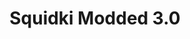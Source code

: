 ---
slug: squidki-modded-30
title: Squidki Modded 3.0
description: "Squidki Modded 3.0 is an exciting online game. Play for free directly in your browser!"
icon: /images/new_mods/Sprunki Modded 3.0.png
url: https://wowtbc.net/sprunkin/sprunki-modded3/index.html
previewImage: /images/new_mods/Sprunki Modded 3.0.png
type: new mods

# SEO配置
seo:
  title: "Squidki Modded 3.0 - Play Free Online Game | Fun Browser Games"
  description: "Squidki Modded 3.0 - Play this fun online game for free in your browser. No download required!"
  ogImage: "/images/new_mods/Sprunki Modded 3.0.png"
  keywords: "squidki-modded-30, online game, browser game, free game, new mods game, play online"

videoUrls:
  - https://www.youtube.com/embed/example1
  - https://www.youtube.com/embed/example2

whyPlay:
  title: "Why Play Squidki Modded 3.0?"
  items:
    - "Immersive Gameplay: Squidki Modded 3.0 offers an engaging and immersive gaming experience that will keep you entertained for hours"
    - "Challenging Levels: Test your skills with increasingly difficult challenges and obstacles"
    - "Beautiful Graphics: Enjoy stunning visuals and smooth animations that bring the game world to life"
    - "Regular Updates: New content and features are added regularly to keep the game fresh and exciting"
    - "Free to Play: Experience all the fun without spending a penny"
    - "Community Features: Connect with other players, share strategies, and compete for high scores"
    - "Cross-Platform: Play on any device with a web browser, no downloads required"

features:
  title: "Key Features of Squidki Modded 3.0"
  image: "/images/new_mods/Sprunki Modded 3.0.png"
  items:
    - "Intuitive Controls: Easy to learn controls make Squidki Modded 3.0 accessible for players of all skill levels"
    - "Multiple Game Modes: Enjoy various gameplay options that provide different challenges and experiences"
    - "Character Customization: Personalize your gaming experience with unique characters and items"
    - "Achievement System: Complete special tasks to earn rewards and recognition"
    - "Leaderboards: Compete with players worldwide and see who can achieve the highest scores"

characteristics:
  title: "Game Characteristics"
  image: "/images/new_mods/Sprunki Modded 3.0.png"
  items:
    - "Genre: New mods game with elements of strategy and skill"
    - "Difficulty: Suitable for both casual gamers and those seeking a challenge"
    - "Play Time: Quick sessions or extended gameplay, depending on your preference"
    - "Art Style: Vibrant and engaging visuals that enhance the gaming experience"
    - "Sound Design: Immersive audio that complements the gameplay perfectly"

info: "Squidki Modded 3.0 is an exciting online game that offers players a unique and engaging gaming experience. With its intuitive controls, stunning visuals, and challenging gameplay, Squidki Modded 3.0 provides hours of entertainment for players of all ages and skill levels. Whether you're looking for a quick gaming session during a break or an extended play session, Squidki Modded 3.0 delivers an immersive experience that will keep you coming back for more. The game features multiple levels of increasing difficulty, ensuring that players are constantly challenged as they progress. With regular updates adding new content and features, Squidki Modded 3.0 remains fresh and exciting, providing endless entertainment options for its growing community of players."

howToPlayIntro: "Welcome to Squidki Modded 3.0! This guide will walk you through the basics and help you master the game. Whether you're a beginner or looking to improve your skills, these tips and instructions will enhance your gaming experience."

howToPlaySteps:
  - title: "Getting Started"
    description: "Begin your Squidki Modded 3.0 adventure by familiarizing yourself with the controls. Use your keyboard or mouse to navigate through the game interface. The tutorial will guide you through the basic mechanics and help you understand the objectives."
  - title: "Understanding the Objectives"
    description: "In Squidki Modded 3.0, your main goal is to progress through levels by completing specific objectives. Each level presents unique challenges that require different strategies and approaches."
  - title: "Mastering the Controls"
    description: "Practice using the controls to improve your precision and reaction time. Squidki Modded 3.0 requires quick reflexes and strategic thinking to overcome obstacles and defeat opponents."
  - title: "Utilizing Power-ups"
    description: "Collect power-ups throughout the game to enhance your abilities and overcome difficult challenges. Each power-up offers unique advantages that can be crucial for success."
  - title: "Developing Strategies"
    description: "As you progress in Squidki Modded 3.0, develop effective strategies for different scenarios. Analyze patterns, anticipate challenges, and adapt your approach to maximize your performance."

faq:
  title: "Frequently Asked Questions about Squidki Modded 3.0"
  items:
    - question: "Is Squidki Modded 3.0 free to play?"
      answer: "Yes, Squidki Modded 3.0 is completely free to play directly in your web browser. No downloads or purchases are required to enjoy the full game experience."
    - question: "Can I play Squidki Modded 3.0 on mobile devices?"
      answer: "Yes, Squidki Modded 3.0 is optimized for both desktop and mobile play. You can enjoy the game on any device with a web browser and internet connection."
    - question: "Are there any in-game purchases?"
      answer: "While Squidki Modded 3.0 is free to play, there may be optional in-game purchases available for cosmetic items or additional features that don't affect core gameplay."
    - question: "How often is Squidki Modded 3.0 updated?"
      answer: "The developers regularly update Squidki Modded 3.0 with new content, features, and improvements based on player feedback and game performance."
    - question: "Can I play Squidki Modded 3.0 offline?"
      answer: "Currently, Squidki Modded 3.0 requires an internet connection to play as it's a browser-based online game."
    - question: "Is Squidki Modded 3.0 suitable for children?"
      answer: "Yes, Squidki Modded 3.0 is designed to be family-friendly and suitable for players of all ages."
    - question: "How do I report bugs or issues?"
      answer: "If you encounter any problems while playing Squidki Modded 3.0, you can report them through the game's support page or contact the developers directly through their website."
    - question: "Still Have Questions?"
      answer: "If you have additional questions about Squidki Modded 3.0 that aren't covered in this FAQ, please visit our support center or contact our customer service team for assistance."
---